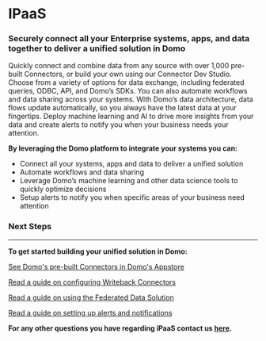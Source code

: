 # IPaaS
<h3>Securely connect all your Enterprise systems, apps, and data together to deliver a unified solution in Domo</h3>
Quickly connect and combine data from any source with over 1,000 pre-built Connectors, or build your own using our Connector Dev Studio. Choose from a variety of options for data exchange, including federated queries, ODBC, API, and Domo’s SDKs. You can also automate workflows and data sharing across your systems. With Domo’s data architecture, data flows update automatically, so you always have the latest data at your fingertips. Deploy machine learning and AI to drive more insights from your data and create alerts to notify you when your business needs your attention.


<strong>By leveraging the Domo platform to integrate your systems you can:</strong>
<ul>
 	<li>Connect all your systems, apps and data to deliver a unified solution</li>
 	<li>Automate workflows and data sharing</li>
 	<li>Leverage Domo’s machine learning and other data science tools to quickly optimize decisions</li>
 	<li>Setup alerts to notify you when specific areas of your business need attention</li>
</ul>

### Next Steps
---
**To get started building your unified solution in Domo:**

[See Domo's pre-built Connectors in Domo's Appstore](http://www.domo.com/appstore/apps?capability=Connector)

[Read a guide on configuring Writeback Connectors](https://knowledge.domo.com/Connect/Connecting_to_Data_with_Connectors/Configuring_Each_Connector/Writeback_Connectors)

[Read a guide on using the Federated Data Solution](https://knowledge.domo.com/Administer/Other_Administrative_Tools/Using_the_Federated_Data_Solution)

[Read a guide on setting up alerts and notifications](https://knowledge.domo.com/Optimize/Notifications_and_Alerts)

**For any other questions you have regarding iPaaS contact us [here](https://www.domo.com/form/integration-cloud).**